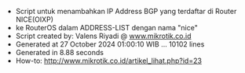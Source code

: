 - Script untuk menambahkan IP Address BGP yang terdaftar di Router NICE(OIXP)
- ke RouterOS dalam ADDRESS-LIST dengan nama "nice"
- Script created by: Valens Riyadi @ www.mikrotik.co.id
- Generated at 27 October 2024 01:00:10 WIB ... 10102 lines
- Generated in 8.88 seconds
- How-to: http://www.mikrotik.co.id/artikel_lihat.php?id=23
